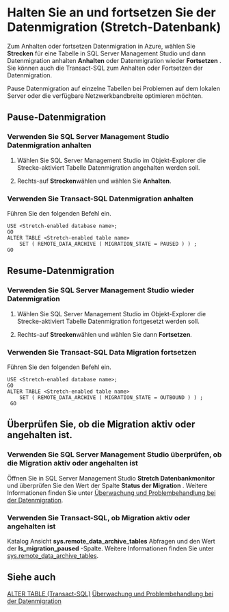 <properties
    pageTitle="Anhalten und Fortsetzen der Datenmigration (Stretch Datenbank) | Microsoft Azure"
    description="Informationen Sie zum Anhalten oder Fortsetzen der Datenmigration in Azure."
    services="sql-server-stretch-database"
    documentationCenter=""
    authors="douglaslMS"
    manager="jhubbard"
    editor=""/>

<tags
    ms.service="sql-server-stretch-database"
    ms.workload="data-management"
    ms.tgt_pltfrm="na"
    ms.devlang="na"
    ms.topic="article"
    ms.date="06/14/2016"
    ms.author="douglasl"/>

# <a name="pause-and-resume-data-migration-stretch-database"></a>Halten Sie an und fortsetzen Sie der Datenmigration (Stretch-Datenbank)

Zum Anhalten oder fortsetzen Datenmigration in Azure, wählen Sie **Strecken** für eine Tabelle in SQL Server Management Studio und dann Datenmigration anhalten **Anhalten** oder Datenmigration wieder **Fortsetzen** . Sie können auch die Transact\-SQL zum Anhalten oder Fortsetzen der Datenmigration.

Pause Datenmigration auf einzelne Tabellen bei Problemen auf dem lokalen Server oder die verfügbare Netzwerkbandbreite optimieren möchten.

## <a name="pause-data-migration"></a>Pause-Datenmigration

### <a name="use-sql-server-management-studio-to-pause-data-migration"></a>Verwenden Sie SQL Server Management Studio Datenmigration anhalten

1.  Wählen Sie SQL Server Management Studio im Objekt-Explorer die Strecke\-aktiviert Tabelle Datenmigration angehalten werden soll.

2.  Rechts\-auf **Strecken**wählen und wählen Sie **Anhalten**.

### <a name="use-transact-sql-to-pause-data-migration"></a>Verwenden Sie Transact\-SQL Datenmigration anhalten
Führen Sie den folgenden Befehl ein.

```tsql
USE <Stretch-enabled database name>;
GO
ALTER TABLE <Stretch-enabled table name>  
    SET ( REMOTE_DATA_ARCHIVE ( MIGRATION_STATE = PAUSED ) ) ;  
GO
```

## <a name="resume-data-migration"></a>Resume-Datenmigration

### <a name="use-sql-server-management-studio-to-resume-data-migration"></a>Verwenden Sie SQL Server Management Studio wieder Datenmigration

1.  Wählen Sie SQL Server Management Studio im Objekt-Explorer die Strecke\-aktiviert Tabelle Datenmigration fortgesetzt werden soll.

2.  Rechts\-auf **Strecken**wählen und wählen Sie dann **Fortsetzen**.

### <a name="use-transact-sql-to-resume-data-migration"></a>Verwenden Sie Transact\-SQL Data Migration fortsetzen
Führen Sie den folgenden Befehl ein.

```tsql
USE <Stretch-enabled database name>;
GO
ALTER TABLE <Stretch-enabled table name>   
    SET ( REMOTE_DATA_ARCHIVE ( MIGRATION_STATE = OUTBOUND ) ) ;  
 GO
```

## <a name="check-whether-migration-is-active-or-paused"></a>Überprüfen Sie, ob die Migration aktiv oder angehalten ist.

### <a name="use-sql-server-management-studio-to-check-whether-migration-is-active-or-paused"></a>Verwenden Sie SQL Server Management Studio überprüfen, ob die Migration aktiv oder angehalten ist
Öffnen Sie in SQL Server Management Studio **Stretch Datenbankmonitor** und überprüfen Sie den Wert der Spalte **Status der Migration** . Weitere Informationen finden Sie unter [Überwachung und Problembehandlung bei der Datenmigration](sql-server-stretch-database-monitor.md).

### <a name="use-transact-sql-to-check-whether-migration-is-active-or-paused"></a>Verwenden Sie Transact-SQL, ob Migration aktiv oder angehalten ist
Katalog Ansicht **sys.remote_data_archive_tables** Abfragen und den Wert der **Is_migration_paused** -Spalte. Weitere Informationen finden Sie unter [sys.remote_data_archive_tables](https://msdn.microsoft.com/library/dn935003.aspx).

## <a name="see-also"></a>Siehe auch

[ALTER TABLE (Transact-SQL)](https://msdn.microsoft.com/library/ms190273.aspx)
[Überwachung und Problembehandlung bei der Datenmigration](sql-server-stretch-database-monitor.md)
